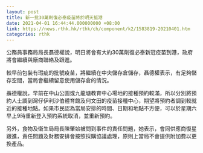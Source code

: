 ```yaml
---
layout: post
title: 新一批30萬劑復必泰疫苗將於明天抵港
date: 2021-04-01 16:44:44.000000000 +08:00
link: https://news.rthk.hk/rthk/ch/component/k2/1583819-20210401.htm
categories: rthk
---
```


公務員事務局局長聶德權說，明日將會有大約30萬劑復必泰新冠疫苗到港，政府將會繼續與廠商聯絡及跟進。

較早前包裝有瑕疵的批號疫苗，將繼續在中央儲存倉儲存，聶德權表示，有足夠儲存空間，當局會繼續留意使用儲存倉的情況。

聶德權說，早前在中山公園或九龍塘教育中心場地的接種預約較滿，所以分別將預約人士調到灣仔伊利沙伯體育館及何文田的疫苗接種中心，期望將預約者調到較就近的接種地點。如果巿民認為當局安排的時間、日期和地點不方便，可以於星期六早上9時重新登入預約系統取消，並重新預約。

另外，食物及衞生局局長陳肇始被問到事件的責任問題，她表示，會同供應商復星跟進，責任問題及財務安排會按照採購協議處理，原則上當局不會提供附加費以更換產品。
